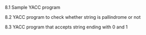 8.1 Sample YACC program

8.2 YACC program to check whether string is pallindrome or not

8.3 YACC program that accepts string ending with 0 and 1
